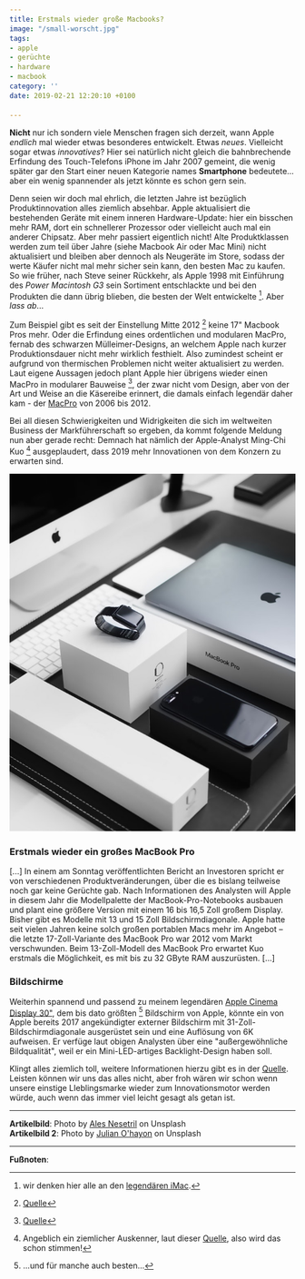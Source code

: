 ```yaml
---
title: Erstmals wieder große Macbooks?
image: "/small-worscht.jpg"
tags:
- apple
- gerüchte
- hardware
- macbook
category: ''
date: 2019-02-21 12:20:10 +0100

---
```

**Nicht** nur ich sondern viele Menschen fragen sich derzeit, wann Apple _endlich_ mal wieder etwas besonderes entwickelt. Etwas _neues_. Vielleicht sogar etwas _innovatives_? Hier sei natürlich nicht gleich die bahnbrechende Erfindung des Touch-Telefons iPhone im Jahr 2007 gemeint, die wenig später gar den Start einer neuen Kategorie names **Smartphone** bedeutete... aber ein wenig spannender als jetzt könnte es schon gern sein. <!--more-->

Denn seien wir doch mal ehrlich, die letzten Jahre ist bezüglich Produktinnovation alles ziemlich absehbar. Apple aktualisiert die bestehenden Geräte mit einem inneren Hardware-Update: hier ein bisschen mehr RAM, dort ein schnellerer Prozessor oder vielleicht auch mal ein anderer Chipsatz. Aber mehr passiert eigentlich nicht! Alte Produktklassen werden zum teil über Jahre (siehe Macbook Air oder Mac Mini) nicht aktualisiert und bleiben aber dennoch als Neugeräte im Store, sodass der werte Käufer nicht mal mehr sicher sein kann, den besten Mac zu kaufen. So wie früher, nach Steve seiner Rückkehr, als Apple 1998 mit Einführung des *Power Macintosh G3* sein Sortiment entschlackte und bei den Produkten die dann übrig blieben, die besten der Welt entwickelte [^5]. Aber *lass ab*...

Zum Beispiel gibt es seit der Einstellung Mitte 2012 [^1] keine 17" Macbook Pros mehr. Oder die Erfindung eines ordentlichen und modularen MacPro, fernab des schwarzen Mülleimer-Designs, an welchem Apple nach kurzer Produktionsdauer nicht mehr wirklich festhielt. Also zumindest scheint er aufgrund von thermischen Problemen nicht weiter aktualisiert zu werden.
Laut eigene Aussagen jedoch plant Apple hier übrigens wieder einen MacPro in modularer Bauweise [^2], der zwar nicht vom Design, aber von der Art und Weise an die Käsereibe erinnert, die damals einfach legendär daher kam - der [MacPro](/2019/02/03/Mac-Pro/) von 2006 bis 2012.

Bei all diesen Schwierigkeiten und Widrigkeiten die sich im weltweiten Business der Markführerschaft so ergeben, da kommt folgende Meldung nun aber gerade recht: Demnach hat nämlich der Apple-Analyst Ming-Chi Kuo [^3] ausgeplaudert, dass 2019 mehr Innovationen von dem Konzern zu erwarten sind.

![](/content/images/worscht-small2.jpg)

### Erstmals wieder ein großes MacBook Pro
[...] In einem am Sonntag veröffentlichten Bericht an Investoren spricht er von verschiedenen Produktveränderungen, über die es bislang teilweise noch gar keine Gerüchte gab. Nach Informationen des Analysten will Apple in diesem Jahr die Modellpalette der MacBook-Pro-Notebooks ausbauen und plant eine größere Version mit einem 16 bis 16,5 Zoll großem Display. Bisher gibt es Modelle mit 13 und 15 Zoll Bildschirmdiagonale. Apple hatte seit vielen Jahren keine solch großen portablen Macs mehr im Angebot – die letzte 17-Zoll-Variante des MacBook Pro war 2012 vom Markt verschwunden. Beim 13-Zoll-Modell des MacBook Pro erwartet Kuo erstmals die Möglichkeit, es mit bis zu 32 GByte RAM auszurüsten. [...]

### Bildschirme
Weiterhin spannend und passend zu meinem legendären [Apple Cinema Display 30"](/2019/02/09/Apple-Cinema-HD-Display-2019/), dem bis dato größten [^4] Bildschirm von Apple, könnte ein von Apple bereits 2017 angekündigter externer Bildschirm mit 31-Zoll-Bildschirmdiagonale ausgerüstet sein und eine Auflösung von 6K aufweisen. Er verfüge laut obigen Analysten über eine "außergewöhnliche Bildqualität", weil er ein Mini-LED-artiges Backlight-Design haben soll.

Klingt alles ziemlich toll, weitere Informationen hierzu gibt es in der [Quelle](https://www.heise.de/mac-and-i/meldung/Experte-16-Zoll-MacBook-Apple-6K-Display-und-Dreifach-Kamera-iPhone-geplant-4311406.html). Leisten können wir uns das alles nicht, aber froh wären wir schon wenn unsere einstige LIeblingsmarke wieder zum Innovationsmotor werden würde, auch wenn das immer viel leicht gesagt als getan ist.

---

**Artikelbild**: Photo by [Ales Nesetril](https://unsplash.com/photos/Im7lZjxeLhg?utm_source=unsplash&utm_medium=referral&utm_content=creditCopyText) on Unsplash <br />
**Artikelbild 2**: Photo by [Julian O'hayon](https://unsplash.com/photos/Bs-zngH79Ds) on Unsplash

---

**Fußnoten**:

[^1]: [Quelle](https://www.pcwelt.de/news/Apple-stellt-MacBook-Pro-17-Zoll-ein-5933962.html)
[^2]: [Quelle](https://www.macworld.co.uk/news/mac/new-mac-pro-3536364/)
[^3]: Angeblich ein ziemlicher Auskenner, laut dieser [Quelle](https://www.cultofmac.com/273923/ming-chi-kuo/), also wird das schon stimmen!
[^4]: ...und für manche auch besten...
[^5]: wir denken hier alle an den [legendären iMac](https://en.wikipedia.org/wiki/IMac_G3).
